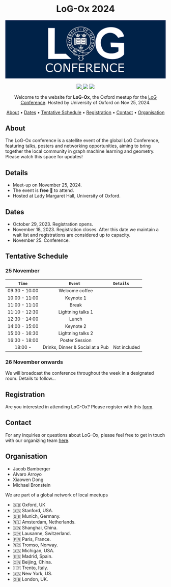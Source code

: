 
<h1 align="center">
LoG-Ox 2024
</h1>


<p align="center">
    <img src="./img/logOX.png" alt="LoGox banner" width="800px"/>
</p>

<p align="center">
<a href="https://logconference.org">
    <img src="https://img.shields.io/badge/👩‍💻_LOG_Conference_-Meetup-blue">
</a>
    <img src="https://img.shields.io/badge/📍_Location-Oxford_UK-blue">
<img src="https://img.shields.io/badge/🗓%EF%B8%8F_Date_-November_25-blue">
</p>


<p align="center">
Welcome to the website for <strong>LoG-Ox</strong>, the Oxford meetup for the <a href="https://logconference.org">LoG Conference</a>. Hosted by University of Oxford on Nov 25, 2024.
</p>


<p align="center">
  <a href="#about">About</a> •
  <a href="#dates">Dates</a> •
  <a href="#schedule">Tentative Schedule</a> •
  <a href="#registration">Registration</a> •
  <a href="#contact">Contact</a> •
  <a href="#organisation">Organisation</a>
</p>


## About

The LoG-Ox conference is a satellite event of the global LoG Conference, featuring talks, posters and networking opportunities, aiming to bring together the local community in graph machine learning and geometry. Please watch this space for updates!


## Details

* Meet-up on November 25, 2024.
* The event is **free** 🤑 to attend.
* Hosted at Lady Margaret Hall, University of Oxford.


## Dates

* October 29, 2023. Registration opens.
* November 18, 2023. Registration closes. After this date we maintain a wait list and registrations are considered up to capacity. 
* November 25. Conference.

## Tentative Schedule

### 25 November


|`Time` |      `Event `     |  `Details` |
|:----------:|:-------------:|:------|
| <span style="white-space: nowrap;">09:30 - 10:00</span> | Welcome coffee | |
| 10:00 - 11:00 | Keynote 1 | |  |
| 11:00 - 11:10 | Break | |
| 11:10 - 12:30 | Lightning talks 1 | |
| 12:30 - 14:00 | Lunch | |
| 14:00 - 15:00 | Keynote 2 | |
| 15:00 - 16:30 | Lightning talks 2 | |
| 16:30 - 18:00 | Poster Session | |
| 18:00 - | Drinks, Dinner & Social at a Pub | Not included   |


### 26 November onwards

We will broadcast the conference throughout the week in a designated room. Details to follow...



## Registration
Are you interested in attending LoG-Ox? Please register with this [form](https://docs.google.com/forms/d/e/1FAIpQLSfrH97fSxo2tpIjR_8VG-XexxB9clVUfqcAZle38dSgHRfclw/viewform?usp=sf_link).

## Contact

For any inquiries or questions about LoG-Ox, please feel free to get in touch with our organizing team <a href="mailto: log.oxford.2024@gmail.com">here</a>.


## Organisation ##
* Jacob Bamberger 
* Alvaro Arroyo 
* Xiaowen Dong
* Michael Bronstein

<!--


<p align="center">
<img src="./img/michael.jpg" alt="Michael Cochez" width="200px"/>
<img src="./img/thom.jpg" alt="Thom Pijnenburg" width="200px"/>
<img src="./img/dimitris.png" alt="Dimitrios Alivanistos" width="200px"/>
<img src="./img/daniel.png" alt="Daniel Daza" width="200px"/>
<img src="./img/yushujian.jpg" alt="Shujian Yu" width="200px"/>
<img src="./img/xander.jpg" alt="Xander Wilcke" width="200px"/>
<img src="./img/taewoon.png" alt="Taewoon Kim" width="200px"/>
<img src="./img/ruud.png" alt="Xander Wilcke" width="200px"/>
<img src="./img/yannick.png" alt="Yannick" width="200px"/>
</p>

<p align="center">
    <img src="./img/logams-organisers-logo.jpg" alt="logams-organisers" width="800px"/>
</p>

-->

We are part of a global network of local meetups

- 🇬🇧 Oxford, UK
- 🇺🇸 Stanford, USA.
- 🇩🇪 Munich, Germany.
- 🇳🇱 Amsterdam, Netherlands.
- 🇨🇳 Shanghai, China.
- 🇨🇭 Lausanne, Switzerland.
- 🇫🇷 Paris, France.
- 🇳🇴 Tromso, Norway.
- 🇺🇸 Michigan, USA.
- 🇪🇸 Madrid, Spain.
- 🇨🇳 Beijing, China.
- 🇮🇹 Trento, Italy.
- 🇺🇸 New York, US.
- 🇬🇧 London, UK.

